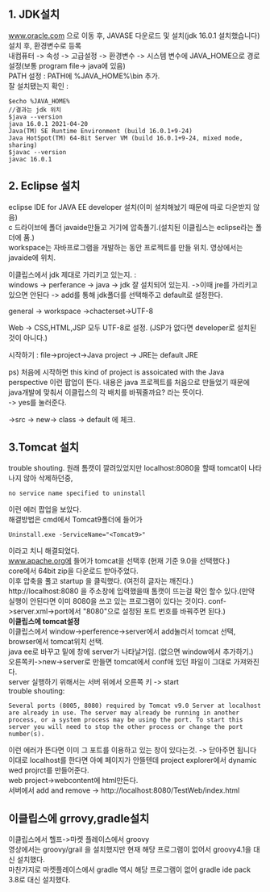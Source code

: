 ## 1. JDK설치  
www.oracle.com 으로 이동 후, JAVASE 다운로드 및 설치(jdk 16.0.1 설치했습니다)  
설치 후, 환경변수로 등록  
내컴퓨터 -> 속성 -> 고급설정 -> 환경변수 -> 시스템 변수에 JAVA_HOME으로 경로설정(보통 program file-> java에 있음)  
PATH 설정 : PATH에 %JAVA_HOME%\bin 추가.  
잘 설치됐는지 확인 : 
```
$echo %JAVA_HOME%
//결과는 jdk 위치
$java --version
java 16.0.1 2021-04-20
Java(TM) SE Runtime Environment (build 16.0.1+9-24)
Java HotSpot(TM) 64-Bit Server VM (build 16.0.1+9-24, mixed mode, sharing)
$javac --version
javac 16.0.1
```
## 2. Eclipse 설치  
eclipse IDE for JAVA EE developer 설치(이미 설치해놨기 때문에 따로 다운받지 않음)  
c 드라이브에 폴더 javaide만들고 거기에 압축풀기.(설치된 이클립스는 eclipse라는 폴더에 품.)   
workspace는 자바프로그램을 개발하는 동안 프로젝트를 만들 위치. 영상에서는 javaide에 위치.  
  
이클립스에서 jdk 제대로 가리키고 있는지. :  
windows -> perferance -> java -> jdk 잘 설치되어 있는지. ->이때 jre를 가리키고 있으면 안된다 -> add를 통해 jdk폴더를 선택해주고 default로 설정한다.  

general -> workspace ->chacterset->UTF-8  

Web -> CSS,HTML,JSP 모두 UTF-8로 설정. (JSP가 없다면 developer로 설치된것이 아니다.)  
  
시작하기 : file->project->Java project -> JRE는 default JRE  
  
ps) 처음에 시작하면 this kind of project is assoicated with the Java perspective 이런 팝업이 뜬다. 내용은 java 프로젝트를 처음으로 만들었기 때문에 java개발에 맞춰서 이클립스의 각 배치를 바꿔줄까요? 라는 뜻이다.  
  -> yes를 눌러준다.  
    
->src -> new-> class -> default 에 체크.  
## 3.Tomcat 설치 
trouble shouting. 원래 톰캣이 깔려있었지만 localhost:8080을 할때 tomcat이 나타나지 않아 삭제하던중,
```
no service name specified to uninstall
```
이런 에러 팝업을 보았다.  
해결방법은 cmd에서 Tomcat9폴더에 들어가 
```
Uninstall.exe -ServiceName="<Tomcat9>" 
```
이라고 치니 해결되었다.  
www.apache.org에 들어가 tomcat을 선택후 (현재 기준 9.0을 선택했다.)  
core에서 64bit zip을 다운로드 받아주었다.  
이후 압축을 풀고 startup 을 클릭했다. (여전히 글자는 깨진다.)  
http://localhost:8080 을 주소창에 입력했을때 톰캣이 뜨는걸 확인 할수 있다.(만약 실행이 안된다면 이미 8080을 쓰고 있는 프로그램이 있다는 것이다. conf->server.xml->port에서 "8080"으로 설정된 포트 번호를 바꿔주면 된다.)  
**이클립스에 tomcat설정**  
이클립스에서 window->perference->server에서 add눌러서 tomcat 선택, browser에서 tomcat위치 선택.  
java ee로 바꾸고 밑에 창에 server가 나타날거임. (없으면 window에서 추가하기.)  
오른쪽키->new->server로 만들면 tomcat에서 conf애 있던 파일이 그대로 가져와진다.  
server 실행하기 위해서는 서버 위에서 오른쪽 키 -> start  
trouble shouting:  
```
Several ports (8005, 8080) required by Tomcat v9.0 Server at localhost are already in use. The server may already be running in another process, or a system process may be using the port. To start this server you will need to stop the other process or change the port number(s).
```
이런 에러가 뜬다면 이미 그 포트를 이용하고 있는 창이 있다는것. -> 닫아주면 됩니다  
이대로 localhost를 한다면 아예 페이지가 안뜰텐데 project explorer에서 dynamic wed projrct를 만들어준다.   
web project->webcontent에 html만든다.  
서버에서 add and remove -> http://localhost:8080/TestWeb/index.html  
## 이클립스에 grrovy,gradle설치  
이클립스에서 헬프->마켓 플레이스에서 groovy  
영상에서는 groovy/grail 을 설치했지만 현재 해당 프로그램이 없어서 groovy4.1을 대신 설치했다.  
마찬가지로 마켓플레이스에서 gradle 역시 해당 프로그램이 없어 gradle ide pack 3.8로 대신 설치했다.  




  
